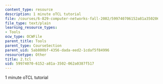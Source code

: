 ```yaml
---
content_type: resource
description: 1 minute oTCL tutorial
file: /courses/6-829-computer-networks-fall-2002/599740706152a81a3502062a0387f517_2.tcl
file_type: text/plain
learning_resource_types:
- Tools
ocw_type: OCWFile
parent_title: Tools
parent_type: CourseSection
parent_uid: 5ab800bf-4356-dada-eed2-1cdaf5f84996
resourcetype: Other
title: 2.tcl
uid: 59974070-6152-a81a-3502-062a0387f517
---
```

1 minute oTCL tutorial